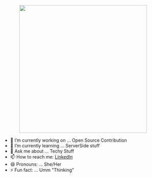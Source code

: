 


<p align="center">
<img src="https://media.giphy.com/media/jRAih7x2GxBEOQ3Kk7/giphy.gif" width="400" />
</p>









- 🔭 I’m currently working on ... Open Source Contribution
- 🌱 I’m currently learning ... ServerSide stuff
- 💬 Ask me about ... Techy Stuff
- 📫 How to reach me: [LinkedIn](https://www.linkedin.com/in/kritikasagar/)
- 😄 Pronouns: ... She/Her
- ⚡ Fun fact: ... Umm "Thinking"


